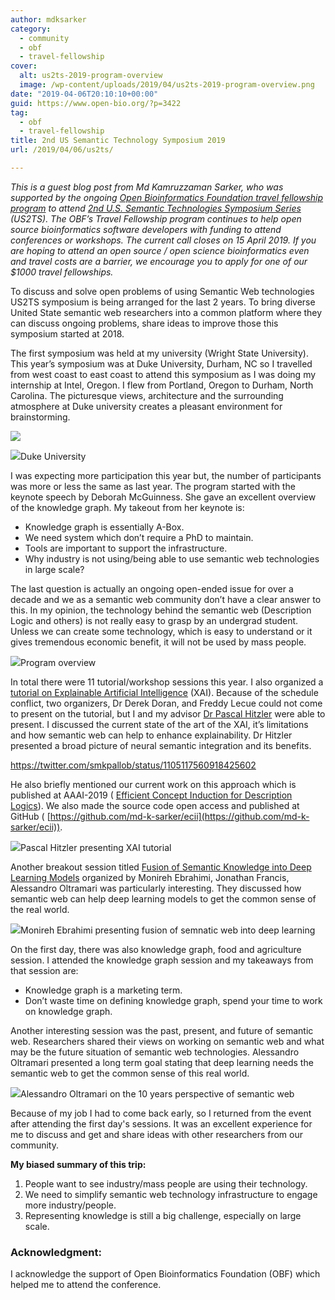 ```yaml
---
author: mdksarker
category:
  - community
  - obf
  - travel-fellowship
cover:
  alt: us2ts-2019-program-overview
  image: /wp-content/uploads/2019/04/us2ts-2019-program-overview.png
date: "2019-04-06T20:10:10+00:00"
guid: https://www.open-bio.org/?p=3422
tag:
  - obf
  - travel-fellowship
title: 2nd US Semantic Technology Symposium 2019
url: /2019/04/06/us2ts/

---
```

_This is a guest blog post from Md Kamruzzaman Sarker, who was supported by the ongoing [Open Bioinformatics Foundation travel fellowship program](/travel-awards/#fellowships-selection-criteria) to attend [2nd U.S. Semantic Technologies Symposium Series](http://www.us2ts.org/) (US2TS). The OBF’s Travel Fellowship program continues to help open source bioinformatics software developers with funding to attend conferences or workshops. The current call closes on 15 April 2019. If you are hoping to attend an open source / open science bioinformatics even and travel costs are a barrier, we encourage you to apply for one of our $1000 travel fellowships._

To discuss and solve open problems of using Semantic Web technologies US2TS symposium is being arranged for the last 2 years. To bring diverse United State semantic web researchers into a common platform where they can discuss ongoing problems, share ideas to improve those this symposium started at 2018.

The first symposium was held at my university (Wright State University). This year’s symposium was at Duke University, Durham, NC so I travelled from west coast to east coast to attend this symposium as I was doing my internship at Intel, Oregon. I flew from Portland, Oregon to Durham, North Carolina. The picturesque views, architecture and the surrounding atmosphere at Duke university creates a pleasant environment for brainstorming.

![](wp/wp-content/uploads/2019/04/us2ts-2019-duke-2-1024x767.png)

![](wp/wp-content/uploads/2019/04/us2ts-2019-duke-1-1024x764.png)Duke University

I was expecting more participation this year but, the number of participants was more or less the same as last year. The program started with the keynote speech by Deborah McGuinness. She gave an excellent overview of the knowledge graph. My takeout from her keynote is:

- Knowledge graph is essentially A-Box.
- We need system which don’t require a PhD to maintain.
- Tools are important to support the infrastructure.
- Why industry is not using/being able to use semantic web technologies in large scale?

The last question is actually an ongoing open-ended issue for over a decade and we as a semantic web community don’t have a clear answer to this. In my opinion, the technology behind the semantic web (Description Logic and others) is not really easy to grasp by an undergrad student. Unless we can create some technology, which is easy to understand or it gives tremendous economic benefit, it will not be used by mass people.

![](wp/wp-content/uploads/2019/04/us2ts-2019-program-overview-970x1024.png)Program overview

In total there were 11 tutorial/workshop sessions this year. I also organized a [tutorial on Explainable Artificial Intelligence](https://semanticsforxai.github.io/) (XAI). Because of the schedule conflict, two organizers, Dr Derek Doran, and Freddy Lecue could not come to present on the tutorial, but I and my advisor [Dr Pascal Hitzler](http://www.pascal-hitzler.de) were able to present. I discussed the current state of the art of the XAI, it’s limitations and how semantic web can help to enhance explainability. Dr Hitzler presented a broad picture of neural semantic integration and its benefits.

https://twitter.com/smkpallob/status/1105117560918425602

He also briefly mentioned our current work on this approach which is published at AAAI-2019 ( [Efficient Concept Induction for Description Logics](http://www.aaai.org/Papers/AAAI/2019/AAAI-SarkerM.3637.pdf)). We also made the source code open access and published at GitHub ( [https://github.com/md-k-sarker/ecii](https://github.com/md-k-sarker/ecii)).

![](wp/wp-content/uploads/2019/04/us2ts-2019-pascal-xai-1024x769.png)Pascal Hitzler presenting XAI tutorial

Another breakout session titled [Fusion of Semantic Knowledge into Deep Learning Models](https://deepsemantic2019.github.io/) organized by Monireh Ebrahimi, Jonathan Francis, Alessandro Oltramari was particularly interesting. They discussed how semantic web can help deep learning models to get the common sense of the real world.

![](wp/wp-content/uploads/2019/04/us2ts-2019-monireh-1024x692.png)Monireh Ebrahimi presenting fusion of semnatic web into deep learning

On the first day, there was also knowledge graph, food and agriculture session. I attended the knowledge graph session and my takeaways from that session are:

- Knowledge graph is a marketing term.
- Don’t waste time on defining knowledge graph, spend your time to work on knowledge graph.

Another interesting session was the past, present, and future of semantic web. Researchers shared their views on working on semantic web and what may be the future situation of semantic web technologies. Alessandro Oltramari presented a long term goal stating that deep learning needs the semantic web to get the common sense of this real world.

![](wp/wp-content/uploads/2019/04/us2ts-2019-alesandro-10-years-1024x687.png)Alessandro Oltramari on the 10 years perspective of semantic web

Because of my job I had to come back early, so I returned from the event after attending the first day's sessions. It was an excellent experience for me to discuss and get and share ideas with other researchers from our community.

**My biased summary of this trip:**

1. People want to see industry/mass people are using their technology.
1. We need to simplify semantic web technology infrastructure to engage more industry/people.
1. Representing knowledge is still a big challenge, especially on large scale.

### **Acknowledgment**:

I acknowledge the support of Open Bioinformatics Foundation (OBF) which helped me to attend the conference.
